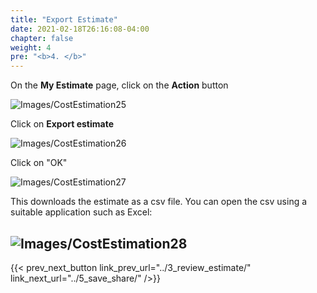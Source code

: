```yaml
---
title: "Export Estimate"
date: 2021-02-18T26:16:08-04:00
chapter: false
weight: 4
pre: "<b>4. </b>"
---
```


On the **My Estimate** page, click on the **Action** button

![Images/CostEstimation25](/Cost/100_Cost_Estimation/Images/CostEstimation25.png?classes=lab_picture_small)

Click on  **Export estimate** 

![Images/CostEstimation26](/Cost/100_Cost_Estimation/Images/CostEstimation26.png?classes=lab_picture_small)

Click on "OK"

![Images/CostEstimation27](/Cost/100_Cost_Estimation/Images/CostEstimation27.png?classes=lab_picture_small)

This downloads the estimate as a csv file. You can open the csv using a suitable application such as Excel: 

![Images/CostEstimation28](/Cost/100_Cost_Estimation/Images/CostEstimation28.png?classes=lab_picture_small)
---


{{< prev_next_button link_prev_url="../3_review_estimate/" link_next_url="../5_save_share/" />}}


